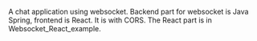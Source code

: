 A chat application using websocket. Backend part for websocket is Java Spring, frontend is React. It is with CORS. The React part is in Websocket_React_example.
